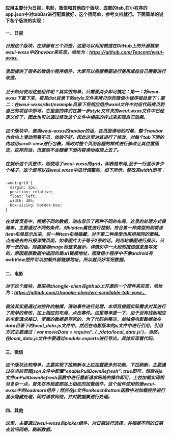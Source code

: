 #### 应用主要分为日报，电影，微信和其他四个版块，底部的tab,在小程序的app.json中对tabBar进行配置就好，这个很简单，参考文档就行。下面简单的说下各个版块的实现：
#### 一、日报
##### 日报这个版块，在顶部有三个页签，这里可以利用微信在GitHub上的开源框架weui-wxss中的navbar来实现，地址为：https://github.com/Tencent/weui-wxss,
##### 里面提供了很多的微信小程序组件，大家可以根据需要进行使用或按自己需要进行改造。
##### 至于如何使用这些组件呢？其实很简单，只需要两步即可搞定：第一：将weui-wxss下载下来，将其dist目录下的style文件夹拷贝你的微信小程序根目录下；第二：在weui-wxss/dist/example目录下将相应组件wxml文件中对应代码拷贝到自己的项目中即可，它里面的样式在第一步style文件夹的weui.wxss文件中已经定义好了，因此也可以通过修改这个文件中相应的样式来实现自己效果。
##### 这个版块中，使用weui-wxss的navbar的话，在页面滑动的时候，整个navbar也会向上滑动而看不见，体验不好，因此这里对其进行了修改，对每个tab下面的内容用scroll-view进行包裹，同时对整个页面容器的样式进行修改让其位置固定，这样的话，页签则不会随着下面内容滑动而顶上去了。
##### 在娱乐这个页签中，则使用了weui-wxss的grid，即表格布局,至于一行显示多少个格子，这个是可以在weui.wxss中进行调整的，如下所示，修改其width即可：
    .weui-grid {
      margin: 3px;
      position: relative;
      float: left;
      width: 48%;
      box-sizing: border-box;
    }
##### 在体育页签中，根据不同的数据，动态显示了两种不同的布局，这里的处理方式很简单，主要通过不同的条件，对hidden属性进行控制，符合第一种类型的则将该item布局显示出来，另一种item布局隐藏，对于第二种类型也采用相同的策略。点击进去的日报详情页面，如果图片大于等于2张的话，则用轮播图进行展示，只有一张的话，则直接用image标签来展示，详情页中一大段的描述信息是写死的，原因是原数据中返回的是url链接地址，而微信小程序中不像android有webView控件可以加载外部链接地址，所以就只好写死数据。
#### 二、电影
##### 对于这个版块，是采用zhongjie-chen在github上开源的一个控件来实现，地址为：https://github.com/zhongjie-chen/wx-scrollable-tab-view，
##### 做法其实是通过对控件的触摸、滑动事件进行处理，本项目根据实际需求对其进行了简单的修改，加上相应的布局，点击事件。这里简单提一下，由于没有找到相应的电影请求接口，里面的数据是写死的，为了代码的整洁，单独将电影数据放在data目录下的local_data.js文件中，然后在电影版本的js文件中进行引用，引用方式主要通过：var movieData = require('../../data/local_data.js')，当然，在local_data.js文件中要通过module.exports进行导出，具体实现看代码。
#### 三、微信
##### 这个版块比较简单，主要实现下拉刷新与上拉加载更多的功能，下拉刷新，主要通过在当前页面json文件中配置"enablePullDownRefresh": true即可，然后在js文件onPullDownRefresh函数中进行重新请求网络的操作即可。上拉加载实现相对复杂一点，首先在布局底部加上相应的加载组件，这个组件使用的是weui-wxss中的loadmore组件；然后在js文件onReachBottom函数中对加载控件进行显示隐藏处理，同时请求网络，并对数据集进行处理。
#### 四、其他
##### 这里，主要通过weui-wxss的picker组件，对日期进行选择，并根据不同的日期去访问网络，刷新数据。
